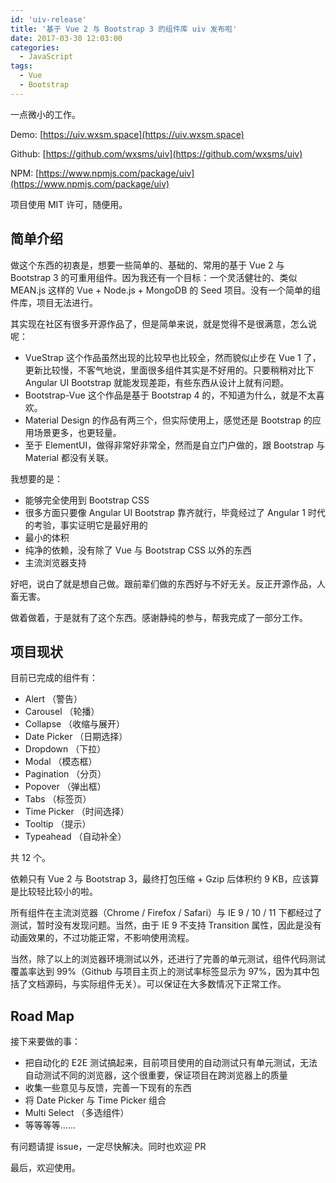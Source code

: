 ```yaml
---
id: 'uiv-release'
title: '基于 Vue 2 与 Bootstrap 3 的组件库 uiv 发布啦'
date: 2017-03-30 12:03:00
categories:
  - JavaScript
tags:
  - Vue
  - Bootstrap
---
```


一点微小的工作。

Demo: [https://uiv.wxsm.space](https://uiv.wxsm.space)

Github: [https://github.com/wxsms/uiv](https://github.com/wxsms/uiv)

NPM: [https://www.npmjs.com/package/uiv](https://www.npmjs.com/package/uiv)

项目使用 MIT 许可，随便用。

<!--more-->

## 简单介绍

做这个东西的初衷是，想要一些简单的、基础的、常用的基于 Vue 2 与 Bootstrap 3 的可重用组件。因为我还有一个目标：一个灵活健壮的、类似 MEAN.js 这样的 Vue + Node.js + MongoDB 的 Seed 项目。没有一个简单的组件库，项目无法进行。

其实现在社区有很多开源作品了，但是简单来说，就是觉得不是很满意，怎么说呢：

* VueStrap 这个作品虽然出现的比较早也比较全，然而貌似止步在 Vue 1 了，更新比较慢，不客气地说，里面很多组件其实是不好用的。只要稍稍对比下 Angular UI Bootstrap 就能发现差距，有些东西从设计上就有问题。
* Bootstrap-Vue 这个作品是基于 Bootstrap 4 的，不知道为什么，就是不太喜欢。
* Material Design 的作品有两三个，但实际使用上，感觉还是 Bootstrap 的应用场景更多，也更轻量。
* 至于 ElementUI，做得非常好非常全，然而是自立门户做的，跟 Bootstrap 与 Material 都没有关联。

我想要的是：

* 能够完全使用到 Bootstrap CSS
* 很多方面只要像 Angular UI Bootstrap 靠齐就行，毕竟经过了 Angular 1 时代的考验，事实证明它是最好用的
* 最小的体积
* 纯净的依赖，没有除了 Vue 与 Bootstrap CSS 以外的东西
* 主流浏览器支持

好吧，说白了就是想自己做。跟前辈们做的东西好与不好无关。反正开源作品，人畜无害。

做着做着，于是就有了这个东西。感谢静纯的参与，帮我完成了一部分工作。

## 项目现状

目前已完成的组件有：

* Alert （警告）
* Carousel （轮播）
* Collapse （收缩与展开）
* Date Picker （日期选择）
* Dropdown （下拉）
* Modal （模态框）
* Pagination （分页）
* Popover （弹出框）
* Tabs （标签页）
* Time Picker （时间选择）
* Tooltip （提示）
* Typeahead （自动补全）

共 12 个。

依赖只有 Vue 2 与 Bootstrap 3，最终打包压缩 + Gzip 后体积约 9 KB，应该算是比较轻比较小的啦。

所有组件在主流浏览器（Chrome / Firefox / Safari）与 IE 9 / 10 / 11 下都经过了测试，暂时没有发现问题。当然，由于 IE 9 不支持 Transition 属性，因此是没有动画效果的，不过功能正常，不影响使用流程。

当然，除了以上的浏览器环境测试以外，还进行了完善的单元测试，组件代码测试覆盖率达到 99%（Github 与项目主页上的测试率标签显示为 97%，因为其中包括了文档源码，与实际组件无关）。可以保证在大多数情况下正常工作。

## Road Map

接下来要做的事：

* 把自动化的 E2E 测试搞起来，目前项目使用的自动测试只有单元测试，无法自动测试不同的浏览器，这个很重要，保证项目在跨浏览器上的质量
* 收集一些意见与反馈，完善一下现有的东西
* 将 Date Picker 与 Time Picker 组合
* Multi Select （多选组件）
* 等等等等......

有问题请提 issue，一定尽快解决。同时也欢迎 PR

最后，欢迎使用。
